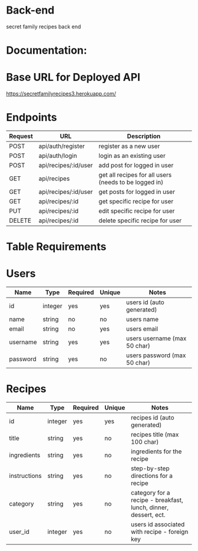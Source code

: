# Back-end
secret family recipes back end

# Documentation:

# Base URL for Deployed API

https://secretfamilyrecipes3.herokuapp.com/

# Endpoints
| Request | URL | Description |
| ------- | --- | ----------- |
| POST | api/auth/register | register as a new user |
| POST | api/auth/login | login as an existing user |
| POST | api/recipes/:id/user | add post for logged in user |
| GET | api/recipes | get all recipes for all users (needs to be logged in) |
| GET | api/recipes/:id/user | get posts for logged in user |
| GET | api/recipes/:id | get specific recipe for user |
| PUT | api/recipes/:id | edit specific recipe for user |
| DELETE | api/recipes/:id | delete specific recipe for user |


# Table Requirements

# Users
| Name | Type | Required | Unique | Notes |
| ---- | ---- | -------- | ------ | ----- |
| id | integer | yes | yes | users id (auto generated) |
| name | string | no | no | users name |
| email | string | no | yes | users email |
| username | string | yes | yes | users username (max 50 char) |
| password | string | yes | no | users password (max 50 char) |

# Recipes
| Name | Type | Required | Unique | Notes |
| ---- | ---- | -------- | ------ | ----- |
| id | integer | yes | yes | recipes id (auto generated) |
| title | string | yes | no | recipes title (max 100 char) |
| ingredients | string | yes | no | ingredients for the recipe |
| instructions | string | yes | no | step-by-step directions for a recipe |
| category | string | yes | no | category for a recipe - breakfast, lunch, dinner, dessert, ect. |
| user_id | integer | yes | no | users id associated with recipe - foreign key |
